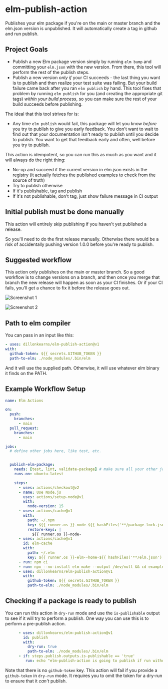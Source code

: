 # elm-publish-action

Publishes your elm package if you're on the main or master branch and
the elm.json version is unpublished. It will automatically
create a tag in github and run publish.

## Project Goals

- Publish a new Elm package version simply by running `elm bump` and committing your `elm.json` with the new version. From there, this tool will perform the rest of the publish steps.
- Publish a new version *only if* your CI succeeds - the last thing you want is to publish and then realize your test suite was failing. But your build failure came back after you ran `elm publish` by hand. This tool fixes that problem by running `elm publish` for you (and creating the appropriate git tags) *within your build process*, so you can make sure the rest of your build succeeds before publishing.

The ideal that this tool strives for is:

- Any time `elm publish` would fail, this package will let you know *before* you try to publish to give you early feedback. You don't want to wait to find out that your documentation isn't ready to publish until you decide to publish. You want to get that feedback early and often, well before you try to publish.

This action is idempotent, so you can run this as much as you want and it will always do the right thing:
* No-op and succeed if the current version in elm.json exists in the registry (it actually fetches the published examples to check from the source of truth)
* Try to publish otherwise
* If it's publishable, tag and publish
* If it's not publishable, don't tag, just show failure message in CI output


## Initial publish must be done manually

This action will entirely skip publishing if you haven't yet published a release.

So you'll need to do the first release manually. Otherwise there would be a risk of accidentally
pushing version 1.0.0 before you're ready to publish.

## Suggested workflow

This action only publishes on the main or master branch. So a good workflow is to change versions on a branch, and
then once you merge that branch the new release will happen as soon as your CI finishes. Or if your CI fails,
you'll get a chance to fix it before the release goes out.

![Screenshot 1](https://raw.githubusercontent.com/dillonkearns/elm-publish-action/master/screenshots/1.png)

![Screenshot 2](https://raw.githubusercontent.com/dillonkearns/elm-publish-action/master/screenshots/2.png)

## Path to elm compiler

You can pass in an input like this:

```yml
- uses: dillonkearns/elm-publish-action@v1
with:
  github-token: ${{ secrets.GITHUB_TOKEN }}
  path-to-elm: ./node_modules/.bin/elm
```

And it will use the supplied path. Otherwise, it will use whatever elm binary it finds on the PATH.

## Example Workflow Setup


```yml
name: Elm Actions

on:
  push:
    branches:
      - main
  pull_request:
    branches:
      - main

jobs:
  # define other jobs here, like test, etc.


  publish-elm-package:
    needs: [test, lint, validate-package] # make sure all your other jobs succeed before trying to publish
    runs-on: ubuntu-latest

    steps:
      - uses: actions/checkout@v2
      - name: Use Node.js
        uses: actions/setup-node@v1
        with:
          node-version: 15
      - uses: actions/cache@v1
        with:
          path: ~/.npm
          key: ${{ runner.os }}-node-${{ hashFiles('**/package-lock.json') }}
          restore-keys: |
            ${{ runner.os }}-node-
      - uses: actions/cache@v1
        id: elm-cache
        with:
          path: ~/.elm
          key: ${{ runner.os }}-elm--home-${{ hashFiles('**/elm.json') }}
      - run: npm ci
      - run: npx --no-install elm make --output /dev/null && cd examples && npx --no-install elm make src/*.elm --output /dev/null && cd ..
      - uses: dillonkearns/elm-publish-action@v1
        with:
          github-token: ${{ secrets.GITHUB_TOKEN }}
          path-to-elm: ./node_modules/.bin/elm
```

## Checking if a package is ready to publish

You can run this action in `dry-run` mode and use the `is-publishable` output to see if it will try to perform a publish. One way you can use this is to perform a pre-publish action.

```yml
      - uses: dillonkearns/elm-publish-action@v1
        id: publish
        with:
          dry-run: true
          path-to-elm: ./node_modules/.bin/elm
      - if: steps.publish.outputs.is-publishable == 'true'
         run: echo "elm-publish-action is going to publish if run without dry-run=true"
```

Note that there is no `github-token` key. This action will fail if you provide a `github-token` in `dry-run` mode. It requires you to omit the token for a dry-run to ensure that it *can't* publish.
